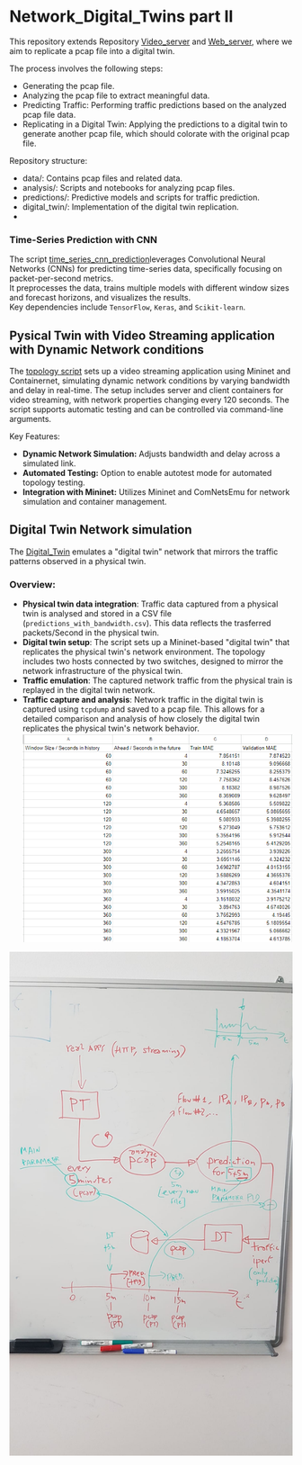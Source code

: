 # Network_Digital_Twins part II
This repository extends Repository [Video_server](https://github.com/johnsengendo/Video_server) and [Web_server](https://github.com/johnsengendo/Web_server), where we aim to replicate a pcap file into a digital twin.

The process involves the following steps:
- Generating the pcap file.
- Analyzing the pcap file to extract meaningful data.
- Predicting Traffic: Performing traffic predictions based on the analyzed pcap file data.
- Replicating in a Digital Twin: Applying the predictions to a digital twin to generate another pcap file, which should colorate with the original pcap file.

Repository structure:

- data/: Contains pcap files and related data.
- analysis/: Scripts and notebooks for analyzing pcap files.
- predictions/: Predictive models and scripts for traffic prediction.
- digital_twin/: Implementation of the digital twin replication.
- 
### Time-Series Prediction with CNN

The script [time_series_cnn_prediction](https://github.com/johnsengendo/DigitalTwins_part2/blob/main/predictions/time_series_cnn_prediction.py)leverages Convolutional Neural Networks (CNNs) for predicting time-series data, specifically focusing on packet-per-second metrics.  
It preprocesses the data, trains multiple models with different window sizes and forecast horizons, and visualizes the results.  
Key dependencies include `TensorFlow`, `Keras`, and `Scikit-learn`.

## Pysical Twin with Video Streaming application with Dynamic Network conditions

The [topology script](https://github.com/johnsengendo/DigitalTwins_part2/blob/main/Physical_Twin/network-topology-script.py)  sets up a video streaming application using Mininet and Containernet, simulating dynamic network conditions by varying bandwidth and delay in real-time. The setup includes server and client containers for video streaming, with network properties changing every 120 seconds. The script supports automatic testing and can be controlled via command-line arguments.

Key Features:
- **Dynamic Network Simulation:** Adjusts bandwidth and delay across a simulated link.
- **Automated Testing:** Option to enable autotest mode for automated topology testing.
- **Integration with Mininet:** Utilizes Mininet and ComNetsEmu for network simulation and container management.

## Digital Twin Network simulation

The [Digital_Twin](https://github.com/johnsengendo/DigitalTwins_part2/blob/main/Digital_Twin/digital_twin.py) emulates a "digital twin" network that mirrors the traffic patterns observed in a physical twin.

### Overview:
- **Physical twin data integration**: Traffic data captured from a physical twin is analysed and stored in a CSV file (`predictions_with_bandwidth.csv`). This data reflects the trasferred packets/Second in the physical twin.
- **Digital twin setup**: The script sets up a Mininet-based "digital twin" that replicates the physical twin's network environment. The topology includes two hosts connected by two switches, designed to mirror the network infrastructure of the physical twin.
- **Traffic emulation**: The captured network traffic from the physical train is replayed in the digital twin network.
- **Traffic capture and analysis**: Network traffic in the digital twin is captured using `tcpdump` and saved to a pcap file. This allows for a detailed comparison and analysis of how closely the digital twin replicates the physical twin's network behavior.
![alt text](https://github.com/johnsengendo/DigitalTwins_part2/blob/main/results/Screenshot%202024-09-04%20092646.png)

![alt text](https://github.com/johnsengendo/DigitalTwins_part2/blob/main/Images/Image.jpg)
